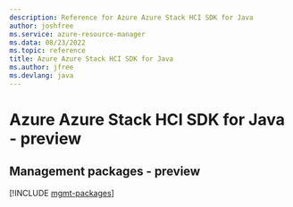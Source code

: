 ```yaml
---
description: Reference for Azure Azure Stack HCI SDK for Java
author: joshfree
ms.service: azure-resource-manager
ms.data: 08/23/2022
ms.topic: reference
title: Azure Azure Stack HCI SDK for Java
ms.author: jfree
ms.devlang: java
---
```

# Azure Azure Stack HCI SDK for Java - preview

## Management packages - preview
[!INCLUDE [mgmt-packages](azure-stack-hci-mgmt-index.md)]